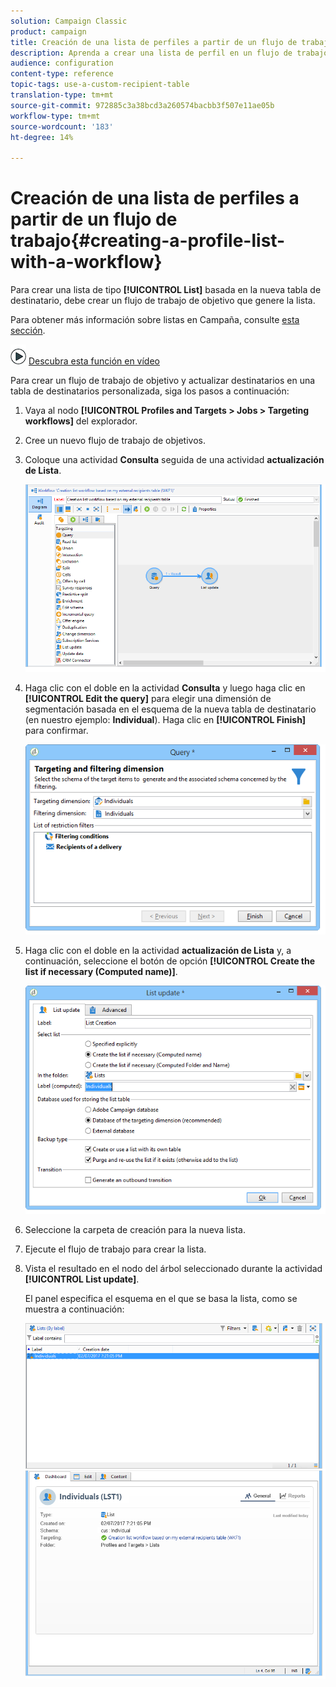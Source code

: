 ```yaml
---
solution: Campaign Classic
product: campaign
title: Creación de una lista de perfiles a partir de un flujo de trabajo
description: Aprenda a crear una lista de perfil en un flujo de trabajo
audience: configuration
content-type: reference
topic-tags: use-a-custom-recipient-table
translation-type: tm+mt
source-git-commit: 972885c3a38bcd3a260574bacbb3f507e11ae05b
workflow-type: tm+mt
source-wordcount: '183'
ht-degree: 14%

---
```



# Creación de una lista de perfiles a partir de un flujo de trabajo{#creating-a-profile-list-with-a-workflow}

Para crear una lista de tipo **[!UICONTROL List]** basada en la nueva tabla de destinatario, debe crear un flujo de trabajo de objetivo que genere la lista.

Para obtener más información sobre listas en Campaña, consulte [esta sección](../../platform/using/creating-and-managing-lists.md#about-lists-in-adobe-campaign).

![](assets/do-not-localize/how-to-video.png) [Descubra esta función en vídeo](../../platform/using/creating-and-managing-lists.md#create-list-in-a-wf-video)

Para crear un flujo de trabajo de objetivo y actualizar destinatarios en una tabla de destinatarios personalizada, siga los pasos a continuación:

1. Vaya al nodo **[!UICONTROL Profiles and Targets > Jobs > Targeting workflows]** del explorador.
1. Cree un nuevo flujo de trabajo de objetivos.
1. Coloque una actividad **Consulta** seguida de una actividad **actualización de Lista**.

   ![](assets/mapping_create_list_workflow01.png)

1. Haga clic con el doble en la actividad **Consulta** y luego haga clic en **[!UICONTROL Edit the query]** para elegir una dimensión de segmentación basada en el esquema de la nueva tabla de destinatario (en nuestro ejemplo: **Individual**). Haga clic en **[!UICONTROL Finish]** para confirmar.

   ![](assets/mapping_create_list_workflow03.png)

1. Haga clic con el doble en la actividad **actualización de Lista** y, a continuación, seleccione el botón de opción **[!UICONTROL Create the list if necessary (Computed name)]**.

   ![](assets/mapping_create_list_workflow02.png)

1. Seleccione la carpeta de creación para la nueva lista.
1. Ejecute el flujo de trabajo para crear la lista.
1. Vista el resultado en el nodo del árbol seleccionado durante la actividad **[!UICONTROL List update]**.

   El panel especifica el esquema en el que se basa la lista, como se muestra a continuación:

   ![](assets/mapping_list_view.png)


